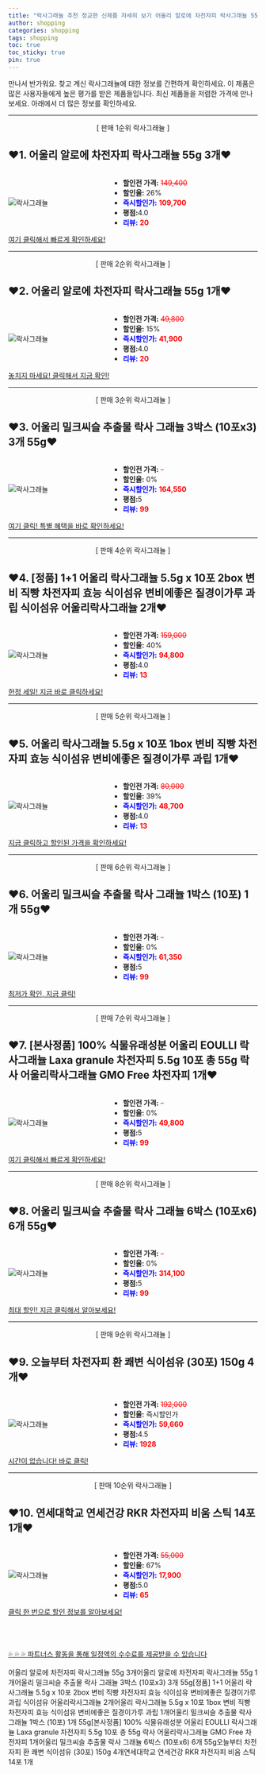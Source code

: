 ```yaml
---
title: "락사그래뉼 추천 정교한 신제품 자세히 보기 어울리 알로에 차전자피 락사그래뉼 55g"
author: shopping
categories: shopping
tags: shopping
toc: true
toc_sticky: true
pin: true
---
```

만나서 반가워요. 찾고 계신 락사그래뉼에 대한 정보를 간편하게 확인하세요. 이 제품은 많은 사용자들에게 높은 평가를 받은 제품들입니다. 최신 제품들을 저렴한 가격에 만나보세요. 아래에서 더 많은 정보를 확인하세요.

---
<p class="toplist" style="margin: 0 auto; display: block; width: fit-content;">[ 판매 1순위 락사그래뉼 ]</p>

<h2><strong>❤️1. 어울리 알로에 차전자피 락사그래뉼 55g 3개❤️</strong></h2>

<div style="display: flex; align-items: center;">
    <div style="flex: 0.4;">
        <img src="https://thumbnail8.coupangcdn.com/thumbnails/remote/230x230ex/image/vendor_inventory/a73a/f007e2a1abf7699f5706b90b9da2c0c0ee0e8e54825e100e49db445cb085.png" alt="락사그래뉼" style="max-width: 100%;">
    </div>
    <div style="flex: 0.6; margin-left: 10px;">
        <ul>
            <li><strong>할인전 가격:</strong> <del style="color: red;">149,400</del></li>
            <li><strong>할인율:</strong> 26%</li>
            <li><span style='color:blue'><strong>즉시할인가:</strong></span> <span style='color:red'><strong>109,700</strong></span></li>
            <li><strong>평점:</strong>4.0</li>
            <li><span style='color:blue'><strong>리뷰:</strong></span> <span style='color:red'><strong>20</strong></span></li>
        </ul>
    </div>
</div>
<div class="center">
    <a href="https://selin100587.github.io?lptag=AF9450613&subid=githubio&pageKey=6422678378&traceid=V0-153&itemId=13825513991&vendorItemId=81075722477" class="myButton">
        여기 클릭해서 빠르게 확인하세요!
    </a>
</div>


---
<p class="toplist" style="margin: 0 auto; display: block; width: fit-content;">[ 판매 2순위 락사그래뉼 ]</p>

<h2><strong>❤️2. 어울리 알로에 차전자피 락사그래뉼 55g 1개❤️</strong></h2>

<div style="display: flex; align-items: center;">
    <div style="flex: 0.4;">
        <img src="https://thumbnail8.coupangcdn.com/thumbnails/remote/230x230ex/image/vendor_inventory/a73a/f007e2a1abf7699f5706b90b9da2c0c0ee0e8e54825e100e49db445cb085.png" alt="락사그래뉼" style="max-width: 100%;">
    </div>
    <div style="flex: 0.6; margin-left: 10px;">
        <ul>
            <li><strong>할인전 가격:</strong> <del style="color: red;">49,800</del></li>
            <li><strong>할인율:</strong> 15%</li>
            <li><span style='color:blue'><strong>즉시할인가:</strong></span> <span style='color:red'><strong>41,900</strong></span></li>
            <li><strong>평점:</strong>4.0</li>
            <li><span style='color:blue'><strong>리뷰:</strong></span> <span style='color:red'><strong>20</strong></span></li>
        </ul>
    </div>
</div>
<div class="center">
    <a href="https://selin100587.github.io?lptag=AF9450613&subid=githubio&pageKey=6422678378&traceid=V0-153&itemId=22949690386&vendorItemId=81075722495" class="myButton">
        놓치지 마세요! 클릭해서 지금 확인!
    </a>
</div>


---
<p class="toplist" style="margin: 0 auto; display: block; width: fit-content;">[ 판매 3순위 락사그래뉼 ]</p>

<h2><strong>❤️3. 어울리 밀크씨슬 추출물 락사 그래뉼 3박스 (10포x3) 3개 55g❤️</strong></h2>

<div style="display: flex; align-items: center;">
    <div style="flex: 0.4;">
        <img src="https://thumbnail8.coupangcdn.com/thumbnails/remote/230x230ex/image/vendor_inventory/2f1c/4ef06a31c5611e308b48671c343b31646528da96ae1a78c514f4a1f7e72b.jpg" alt="락사그래뉼" style="max-width: 100%;">
    </div>
    <div style="flex: 0.6; margin-left: 10px;">
        <ul>
            <li><strong>할인전 가격:</strong> <del style="color: red;">-</del></li>
            <li><strong>할인율:</strong> 0%</li>
            <li><span style='color:blue'><strong>즉시할인가:</strong></span> <span style='color:red'><strong>164,550</strong></span></li>
            <li><strong>평점:</strong>5</li>
            <li><span style='color:blue'><strong>리뷰:</strong></span> <span style='color:red'><strong>99</strong></span></li>
        </ul>
    </div>
</div>
<div class="center">
    <a href="https://selin100587.github.io?lptag=AF9450613&subid=githubio&pageKey=7704680654&traceid=V0-153&itemId=20727249818&vendorItemId=90134255779" class="myButton">
        여기 클릭! 특별 혜택을 바로 확인하세요!
    </a>
</div>


---
<p class="toplist" style="margin: 0 auto; display: block; width: fit-content;">[ 판매 4순위 락사그래뉼 ]</p>

<h2><strong>❤️4. [정품] 1+1 어울리 락사그래뉼 5.5g x 10포 2box 변비 직빵 차전자피 효능 식이섬유 변비에좋은 질경이가루 과립 식이섬유 어울리락사그래뉼 2개❤️</strong></h2>

<div style="display: flex; align-items: center;">
    <div style="flex: 0.4;">
        <img src="https://thumbnail9.coupangcdn.com/thumbnails/remote/230x230ex/image/vendor_inventory/6363/363d23ec5ffa2b20cd9c892c1a662e9afdf89ff340f671347b2a380c6475.png" alt="락사그래뉼" style="max-width: 100%;">
    </div>
    <div style="flex: 0.6; margin-left: 10px;">
        <ul>
            <li><strong>할인전 가격:</strong> <del style="color: red;">159,000</del></li>
            <li><strong>할인율:</strong> 40%</li>
            <li><span style='color:blue'><strong>즉시할인가:</strong></span> <span style='color:red'><strong>94,800</strong></span></li>
            <li><strong>평점:</strong>4.0</li>
            <li><span style='color:blue'><strong>리뷰:</strong></span> <span style='color:red'><strong>13</strong></span></li>
        </ul>
    </div>
</div>
<div class="center">
    <a href="https://selin100587.github.io?lptag=AF9450613&subid=githubio&pageKey=8204047222&traceid=V0-153&itemId=19702247437&vendorItemId=85468708413" class="myButton">
        한정 세일! 지금 바로 클릭하세요!
    </a>
</div>


---
<p class="toplist" style="margin: 0 auto; display: block; width: fit-content;">[ 판매 5순위 락사그래뉼 ]</p>

<h2><strong>❤️5. 어울리 락사그래뉼 5.5g x 10포 1box 변비 직빵 차전자피 효능 식이섬유 변비에좋은 질경이가루 과립 1개❤️</strong></h2>

<div style="display: flex; align-items: center;">
    <div style="flex: 0.4;">
        <img src="https://thumbnail9.coupangcdn.com/thumbnails/remote/230x230ex/image/vendor_inventory/450c/29cf294ff51b1efa125158e42e4871097c91735e13a53c7eb0c3e39bfa97.png" alt="락사그래뉼" style="max-width: 100%;">
    </div>
    <div style="flex: 0.6; margin-left: 10px;">
        <ul>
            <li><strong>할인전 가격:</strong> <del style="color: red;">80,000</del></li>
            <li><strong>할인율:</strong> 39%</li>
            <li><span style='color:blue'><strong>즉시할인가:</strong></span> <span style='color:red'><strong>48,700</strong></span></li>
            <li><strong>평점:</strong>4.0</li>
            <li><span style='color:blue'><strong>리뷰:</strong></span> <span style='color:red'><strong>13</strong></span></li>
        </ul>
    </div>
</div>
<div class="center">
    <a href="https://selin100587.github.io?lptag=AF9450613&subid=githubio&pageKey=8204047222&traceid=V0-153&itemId=17517765771&vendorItemId=85525365263" class="myButton">
        지금 클릭하고 할인된 가격을 확인하세요!
    </a>
</div>


---
<p class="toplist" style="margin: 0 auto; display: block; width: fit-content;">[ 판매 6순위 락사그래뉼 ]</p>

<h2><strong>❤️6. 어울리 밀크씨슬 추출물 락사 그래뉼 1박스 (10포) 1개 55g❤️</strong></h2>

<div style="display: flex; align-items: center;">
    <div style="flex: 0.4;">
        <img src="https://thumbnail8.coupangcdn.com/thumbnails/remote/230x230ex/image/vendor_inventory/1e4f/616ab59534dc52b6a9aec6239affd8dd553a029f53320d802bd867aab0ff.jpg" alt="락사그래뉼" style="max-width: 100%;">
    </div>
    <div style="flex: 0.6; margin-left: 10px;">
        <ul>
            <li><strong>할인전 가격:</strong> <del style="color: red;">-</del></li>
            <li><strong>할인율:</strong> 0%</li>
            <li><span style='color:blue'><strong>즉시할인가:</strong></span> <span style='color:red'><strong>61,350</strong></span></li>
            <li><strong>평점:</strong>5</li>
            <li><span style='color:blue'><strong>리뷰:</strong></span> <span style='color:red'><strong>99</strong></span></li>
        </ul>
    </div>
</div>
<div class="center">
    <a href="https://selin100587.github.io?lptag=AF9450613&subid=githubio&pageKey=7704680654&traceid=V0-153&itemId=20727248204&vendorItemId=90134259157" class="myButton">
        최저가 확인, 지금 클릭!
    </a>
</div>


---
<p class="toplist" style="margin: 0 auto; display: block; width: fit-content;">[ 판매 7순위 락사그래뉼 ]</p>

<h2><strong>❤️7. [본사정품] 100% 식물유래성분 어울리 EOULLI 락사그래뉼 Laxa granule 차전자피 5.5g 10포 총 55g 락사 어울리락사그래뉼 GMO Free 차전자피 1개❤️</strong></h2>

<div style="display: flex; align-items: center;">
    <div style="flex: 0.4;">
        <img src="https://thumbnail10.coupangcdn.com/thumbnails/remote/230x230ex/image/vendor_inventory/d06d/a447fa2529925365b234297d18a250502804c9a52b7c1181b18f18507e39.png" alt="락사그래뉼" style="max-width: 100%;">
    </div>
    <div style="flex: 0.6; margin-left: 10px;">
        <ul>
            <li><strong>할인전 가격:</strong> <del style="color: red;">-</del></li>
            <li><strong>할인율:</strong> 0%</li>
            <li><span style='color:blue'><strong>즉시할인가:</strong></span> <span style='color:red'><strong>49,800</strong></span></li>
            <li><strong>평점:</strong>5</li>
            <li><span style='color:blue'><strong>리뷰:</strong></span> <span style='color:red'><strong>99</strong></span></li>
        </ul>
    </div>
</div>
<div class="center">
    <a href="https://selin100587.github.io?lptag=AF9450613&subid=githubio&pageKey=7704680654&traceid=V0-153&itemId=21706656020&vendorItemId=88756078674" class="myButton">
        여기 클릭해서 빠르게 확인하세요!
    </a>
</div>


---
<p class="toplist" style="margin: 0 auto; display: block; width: fit-content;">[ 판매 8순위 락사그래뉼 ]</p>

<h2><strong>❤️8. 어울리 밀크씨슬 추출물 락사 그래뉼 6박스 (10포x6) 6개 55g❤️</strong></h2>

<div style="display: flex; align-items: center;">
    <div style="flex: 0.4;">
        <img src="https://thumbnail10.coupangcdn.com/thumbnails/remote/230x230ex/image/vendor_inventory/3267/03ce43f0045f2ef73eaf27f2971d21a6a21ed3d0f7c8bf4ea62785d94e74.jpg" alt="락사그래뉼" style="max-width: 100%;">
    </div>
    <div style="flex: 0.6; margin-left: 10px;">
        <ul>
            <li><strong>할인전 가격:</strong> <del style="color: red;">-</del></li>
            <li><strong>할인율:</strong> 0%</li>
            <li><span style='color:blue'><strong>즉시할인가:</strong></span> <span style='color:red'><strong>314,100</strong></span></li>
            <li><strong>평점:</strong>5</li>
            <li><span style='color:blue'><strong>리뷰:</strong></span> <span style='color:red'><strong>99</strong></span></li>
        </ul>
    </div>
</div>
<div class="center">
    <a href="https://selin100587.github.io?lptag=AF9450613&subid=githubio&pageKey=7704680654&traceid=V0-153&itemId=20727250292&vendorItemId=90134253888" class="myButton">
        최대 할인! 지금 클릭해서 알아보세요!
    </a>
</div>


---
<p class="toplist" style="margin: 0 auto; display: block; width: fit-content;">[ 판매 9순위 락사그래뉼 ]</p>

<h2><strong>❤️9. 오늘부터 차전자피 환 쾌변 식이섬유 (30포) 150g 4개❤️</strong></h2>

<div style="display: flex; align-items: center;">
    <div style="flex: 0.4;">
        <img src="https://thumbnail7.coupangcdn.com/thumbnails/remote/230x230ex/image/vendor_inventory/014c/685d5f0ed767b607febbd822c256f742d33986699925f04b562b3383821d.jpg" alt="락사그래뉼" style="max-width: 100%;">
    </div>
    <div style="flex: 0.6; margin-left: 10px;">
        <ul>
            <li><strong>할인전 가격:</strong> <del style="color: red;">192,000</del></li>
            <li><strong>할인율:</strong> 즉시할인가</li>
            <li><span style='color:blue'><strong>즉시할인가:</strong></span> <span style='color:red'><strong>59,660</strong></span></li>
            <li><strong>평점:</strong>4.5</li>
            <li><span style='color:blue'><strong>리뷰:</strong></span> <span style='color:red'><strong>1928</strong></span></li>
        </ul>
    </div>
</div>
<div class="center">
    <a href="https://selin100587.github.io?lptag=AF9450613&subid=githubio&pageKey=7156455412&traceid=V0-153&itemId=18003783973&vendorItemId=87368764489" class="myButton">
        시간이 없습니다! 바로 클릭!
    </a>
</div>


---
<p class="toplist" style="margin: 0 auto; display: block; width: fit-content;">[ 판매 10순위 락사그래뉼 ]</p>

<h2><strong>❤️10. 연세대학교 연세건강 RKR 차전자피 비움 스틱 14포 1개❤️</strong></h2>

<div style="display: flex; align-items: center;">
    <div style="flex: 0.4;">
        <img src="https://thumbnail10.coupangcdn.com/thumbnails/remote/230x230ex/image/vendor_inventory/9e32/70fdfb22a7e2916b28dc1c7dd2cfc813e1e86a2cb0d631e9898f5d08ee5a.png" alt="락사그래뉼" style="max-width: 100%;">
    </div>
    <div style="flex: 0.6; margin-left: 10px;">
        <ul>
            <li><strong>할인전 가격:</strong> <del style="color: red;">55,000</del></li>
            <li><strong>할인율:</strong> 67%</li>
            <li><span style='color:blue'><strong>즉시할인가:</strong></span> <span style='color:red'><strong>17,900</strong></span></li>
            <li><strong>평점:</strong>5.0</li>
            <li><span style='color:blue'><strong>리뷰:</strong></span> <span style='color:red'><strong>65</strong></span></li>
        </ul>
    </div>
</div>
<div class="center">
    <a href="https://selin100587.github.io?lptag=AF9450613&subid=githubio&pageKey=8056353950&traceid=V0-153&itemId=22614914460&vendorItemId=89656505178" class="myButton">
        클릭 한 번으로 할인 정보를 알아보세요!
    </a>
</div>

<br><br><br>[💦 💦 💦 파트너스 활동을 통해 일정액의 수수료를 제공받을 수 있습니다](https://link.coupang.com/a/bcpT2c)<br><br>어울리 알로에 차전자피 락사그래뉼 55g 3개어울리 알로에 차전자피 락사그래뉼 55g 1개어울리 밀크씨슬 추출물 락사 그래뉼 3박스 (10포x3) 3개 55g[정품] 1+1 어울리 락사그래뉼 5.5g x 10포 2box 변비 직빵 차전자피 효능 식이섬유 변비에좋은 질경이가루 과립 식이섬유 어울리락사그래뉼 2개어울리 락사그래뉼 5.5g x 10포 1box 변비 직빵 차전자피 효능 식이섬유 변비에좋은 질경이가루 과립 1개어울리 밀크씨슬 추출물 락사 그래뉼 1박스 (10포) 1개 55g[본사정품] 100% 식물유래성분 어울리 EOULLI 락사그래뉼 Laxa granule 차전자피 5.5g 10포 총 55g 락사 어울리락사그래뉼 GMO Free 차전자피 1개어울리 밀크씨슬 추출물 락사 그래뉼 6박스 (10포x6) 6개 55g오늘부터 차전자피 환 쾌변 식이섬유 (30포) 150g 4개연세대학교 연세건강 RKR 차전자피 비움 스틱 14포 1개